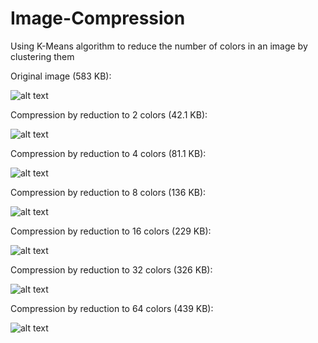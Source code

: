 # Image-Compression
Using K-Means algorithm to reduce the number of colors in an image by clustering them

Original image (583 KB):

![alt text](https://github.com/matinaghaei/Image-Compression/blob/master/sample_img1.png?raw=true)

Compression by reduction to 2 colors (42.1 KB):

![alt text](https://github.com/matinaghaei/Image-Compression/blob/master/output2.png?raw=true)

Compression by reduction to 4 colors (81.1 KB):

![alt text](https://github.com/matinaghaei/Image-Compression/blob/master/output4.png?raw=true)

Compression by reduction to 8 colors (136 KB):

![alt text](https://github.com/matinaghaei/Image-Compression/blob/master/output8.png?raw=true)

Compression by reduction to 16 colors (229 KB):

![alt text](https://github.com/matinaghaei/Image-Compression/blob/master/output16.png?raw=true)

Compression by reduction to 32 colors (326 KB):

![alt text](https://github.com/matinaghaei/Image-Compression/blob/master/output32.png?raw=true)

Compression by reduction to 64 colors (439 KB):

![alt text](https://github.com/matinaghaei/Image-Compression/blob/master/output64.png?raw=true)
